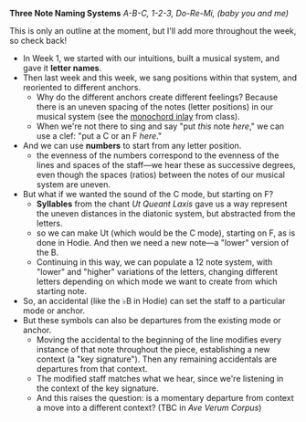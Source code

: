 **Three Note Naming Systems**
*A-B-C, 1-2-3, Do-Re-Mi, (baby you and me)*

This is only an outline at the moment, but I'll add more throughout the week, so check back!

- In Week 1, we started with our intuitions, built a musical system, and gave it **letter names**.
- Then last week and this week, we sang positions within that system, and reoriented to different anchors. 
  - Why do the different anchors create different feelings? Because there is an uneven spacing of the notes (letter positions) in our musical system (see the [monochord inlay](monochord_note_spacing.pdf) from class).
  - When we're not there to sing and say "put *this* note *here*," we can use a clef: "put a C or an F *here*." 
- And we can use **numbers** to start from any letter position.
  - the evenness of the numbers correspond to the evenness of the lines and spaces of the staff&mdash;we hear these as successive degrees, even though the spaces (ratios) between the notes of our musical system are uneven.
- But what if we wanted the sound of the C mode, but starting on F?
  - **Syllables** from the chant *Ut Queant Laxis* gave us a way represent the uneven distances in the diatonic system, but abstracted from the letters.
  - so we can make Ut (which would be the C mode), starting on F, as is done in Hodie. And then we need a new note&mdash;a "lower" version of the B.
  - Continuing in this way, we can populate a 12 note system, with "lower" and "higher" variations of the letters, changing different letters depending on which mode we want to create from which starting note.
- So, an accidental (like the &#9837;B in Hodie) can set the staff to a particular mode or anchor. 
- But these symbols can also be departures from the existing mode or anchor.
  - Moving the accidental to the beginning of the line modifies every instance of that note throughout the piece, establishing a new context (a "key signature"). Then any remaining accidentals are departures from that context.
  - The modified staff matches what we hear, since we're listening in the context of the key signature.
  - And this raises the question: is a momentary departure from context a move into a different context? (TBC in *Ave Verum Corpus*)